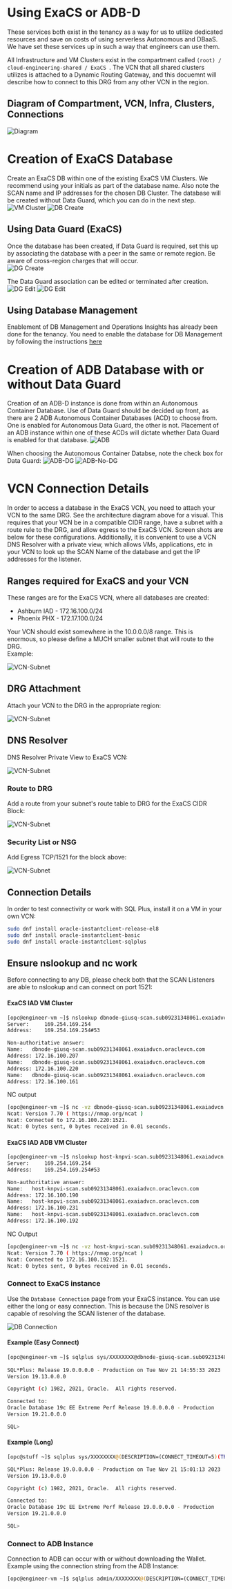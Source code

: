# Using ExaCS or ADB-D
These services both exist in the tenancy as a way for us to utilize dedicated resources and save on costs of using serverless Autonomous and DBaaS.  We have set these services up in such a way that engineers can use them.

All Infrastructure and VM Clusters exist in the compartment called `(root) / cloud-engineering-shared / ExaCS `.  The VCN that all shared clusters utilizes is attached to a Dynamic Routing Gateway, and this docuemnt will describe how to connect to this DRG from any other VCN in the region.

## Diagram of Compartment, VCN, Infra, Clusters, Connections

![Diagram](images/ExaCS-ADB-Integration01-Nov%202023.png)

# Creation of ExaCS Database
Create an ExaCS DB within one of the existing ExaCS VM Clusters.  We recommend using your initials as part of the database name.  Also note the SCAN name and IP addresses for the chosen DB Cluster.  The database will be created without Data Guard, which you can do in the next step.
![VM Cluster](images/ExaCS-VM-Cluster.png)
![DB Create](images/ExaCS-New-DB.png)

## Using Data Guard (ExaCS)
Once the database has been created, if Data Guard is required, set this up by associating the database with a peer in the same or remote region.  Be aware of cross-region charges that will occur.   
![DG Create](images/ExaCS-Enable-DataGuard.png)

The Data Guard association can be edited or terminated after creation.
![DG Edit](images/ExaCS-Edit-DataGuard.png)
![DG Edit](images/ExaCS-Terminate-DataGuard.png)

## Using Database Management
Enablement of DB Management and Operations Insights has already been done for the tenancy.  You need to enable the database for DB Management by following the instructions [here](./DB-TOOLS-README.md)

# Creation of ADB Database with or without Data Guard
Creation of an ADB-D instance is done from within an Autonomous Container Database.  Use of Data Guard should be decided up front, as there are 2 ADB Autonomous Container Databases (ACD) to choose from.  One is enabled for Autonomous Data Guard, the other is not.  Placement of an ADB instance within one of these ACDs will dictate whether Data Guard is enabled for that database.
![ADB](images/ADB-ACD.png)

When choosing the Autonomous Container Databse, note the check box for Data Guard:
![ADB-DG](images/ADB-DataGuard.png)
![ADB-No-DG](images/ADB-No-DataGuard.png)

# VCN Connection Details
In order to access a database in the ExaCS VCN, you need to attach your VCN to the same DRG.  See the architecture diagram above for a visual.  This requires that your VCN be in a compatible CIDR range, have a subnet with a route rule to the DRG, and allow egress to the ExaCS VCN.  Screen shots are below for these configurations.  Additionally, it is convenient to use a VCN DNS Resolver with a private view, which allows VMs, applications, etc in your VCN to look up the SCAN Name of the database and get the IP addresses for the listener.

## Ranges required for ExaCS and your VCN
These ranges are for the ExaCS VCN, where all databases are created:

* Ashburn IAD - 172.16.100.0/24
* Phoenix PHX - 172.17.100.0/24

Your VCN should exist somewhere in the 10.0.0.0/8 range.  This is enormous, so please define a MUCH smaller subnet that will route to the DRG.  
Example:

![VCN-Subnet](images/VCN-Small-Subnet.png)

## DRG Attachment
Attach your VCN to the DRG in the appropriate region:

![VCN-Subnet](images/VCN-DRG-Attachment.png)

## DNS Resolver
DNS Resolver Private View to ExaCS VCN:

![VCN-Subnet](images/VCN-DNS-Resolver.png)

### Route to DRG
Add a route from your subnet's route table to DRG for the ExaCS CIDR Block:

![VCN-Subnet](images/VCN-Route-Rule.png)

### Security List or NSG
Add Egress TCP/1521 for the block above:

![VCN-Subnet](images/VCN-NSG-Egress.png)

## Connection Details
In order to test connectivity or work with SQL Plus, install it on a VM in your own VCN:

```bash
sudo dnf install oracle-instantclient-release-el8
sudo dnf install oracle-instantclient-basic
sudo dnf install oracle-instantclient-sqlplus
```
## Ensure nslookup and nc work
Before connecting to any DB, please check both that the SCAN Listeners are able to nslookup and can connect on port 1521:

#### ExaCS IAD VM Cluster

```bash
[opc@engineer-vm ~]$ nslookup dbnode-giusq-scan.sub09231348061.exaiadvcn.oraclevcn.com
Server:		169.254.169.254
Address:	169.254.169.254#53

Non-authoritative answer:
Name:	dbnode-giusq-scan.sub09231348061.exaiadvcn.oraclevcn.com
Address: 172.16.100.207
Name:	dbnode-giusq-scan.sub09231348061.exaiadvcn.oraclevcn.com
Address: 172.16.100.220
Name:	dbnode-giusq-scan.sub09231348061.exaiadvcn.oraclevcn.com
Address: 172.16.100.161
```
NC output
```bash
[opc@engineer-vm ~]$ nc -vz dbnode-giusq-scan.sub09231348061.exaiadvcn.oraclevcn.com 1521
Ncat: Version 7.70 ( https://nmap.org/ncat )
Ncat: Connected to 172.16.100.220:1521.
Ncat: 0 bytes sent, 0 bytes received in 0.01 seconds.
```
#### ExaCS IAD ADB VM Cluster

```bash
[opc@engineer-vm ~]$ nslookup host-knpvi-scan.sub09231348061.exaiadvcn.oraclevcn.com
Server:		169.254.169.254
Address:	169.254.169.254#53

Non-authoritative answer:
Name:	host-knpvi-scan.sub09231348061.exaiadvcn.oraclevcn.com
Address: 172.16.100.190
Name:	host-knpvi-scan.sub09231348061.exaiadvcn.oraclevcn.com
Address: 172.16.100.231
Name:	host-knpvi-scan.sub09231348061.exaiadvcn.oraclevcn.com
Address: 172.16.100.192
```
NC Output
```bash
[opc@engineer-vm ~]$ nc -vz host-knpvi-scan.sub09231348061.exaiadvcn.oraclevcn.com 1521
Ncat: Version 7.70 ( https://nmap.org/ncat )
Ncat: Connected to 172.16.100.192:1521.
Ncat: 0 bytes sent, 0 bytes received in 0.01 seconds.
```
### Connect to ExaCS instance
Use the `Database Connection` page from your ExaCS instance.  You can use either the long or easy connection.  This is because the DNS resolver is capable of resolving the SCAN listener of the database.

![DB Connection](images/DB-Connection.png)

#### Example (Easy Connect)
```bash
[opc@engineer-vm ~]$ sqlplus sys/XXXXXXXX@dbnode-giusq-scan.sub09231348061.exaiadvcn.oraclevcn.com:1521/AG.sub09231348061.exaiadvcn.oraclevcn.com as sysdba
 
SQL*Plus: Release 19.0.0.0.0 - Production on Tue Nov 21 14:55:33 2023
Version 19.13.0.0.0

Copyright (c) 1982, 2021, Oracle.  All rights reserved.

Connected to:
Oracle Database 19c EE Extreme Perf Release 19.0.0.0.0 - Production
Version 19.21.0.0.0

SQL> 
```
#### Example (Long)
```bash
[opc@stuff ~]$ sqlplus sys/XXXXXXXX@(DESCRIPTION=(CONNECT_TIMEOUT=5)(TRANSPORT_CONNECT_TIMEOUT=3)(RETRY_COUNT=3)(ADDRESS_LIST=(LOAD_BALANCE=on)(ADDRESS=(PROTOCOL=TCP)(HOST=172.16.100.161)(PORT=1521))(ADDRESS=(PROTOCOL=TCP)(HOST=172.16.100.220)(PORT=1521))(ADDRESS=(PROTOCOL=TCP)(HOST=172.16.100.207)(PORT=1521)))(CONNECT_DATA=(SERVICE_NAME=AG.sub09231348061.exaiadvcn.oraclevcn.com))) as sysdba

SQL*Plus: Release 19.0.0.0.0 - Production on Tue Nov 21 15:01:13 2023
Version 19.13.0.0.0

Copyright (c) 1982, 2021, Oracle.  All rights reserved.

Connected to:
Oracle Database 19c EE Extreme Perf Release 19.0.0.0.0 - Production
Version 19.21.0.0.0

SQL> 
```
### Connect to ADB Instance
Connection to ADB can occur with or without downloading the Wallet.  Example using the connection string from the ADB Instance:

```bash
[opc@engineer-vm ~]$ sqlplus admin/XXXXXXXX@(DESCRIPTION=(CONNECT_TIMEOUT=90)(RETRY_COUNT=50)(RETRY_DELAY=3)(TRANSPORT_CONNECT_TIMEOUT=3)(ADDRESS_LIST=(LOAD_BALANCE=ON)(ADDRESS=(PROTOCOL=TCP)(HOST=host-knpvi-scan.sub09231348061.exaiadvcn.oraclevcn.com)(PORT=1521)))(CONNECT_DATA=(SERVICE_NAME=AGADBDG_medium.atp.oraclecloud.com)))
```

